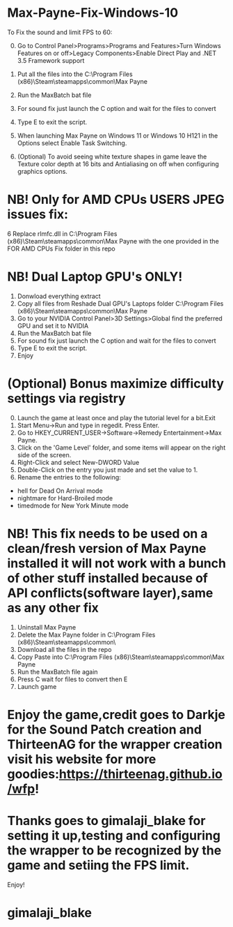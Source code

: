 # Max-Payne-Fix-Windows-10
To Fix the sound and limit FPS to 60:

0. Go to Control Panel>Programs>Programs and Features>Turn Windows Features on or off>Legacy Components>Enable Direct Play and .NET 3.5 Framework support

1. Put all the files into the C:\Program Files (x86)\Steam\steamapps\common\Max Payne

2. Run the MaxBatch bat file

3. For sound fix just launch the C option and wait for the files to convert

4. Type E to exit the script.

5. When launching Max Payne on Windows 11 or Windows 10 H121 in the Options select Enable Task Switching.

6. (Optional) To avoid seeing white texture shapes in game leave the Texture color depth at 16 bits and Antialiasing on off when configuring graphics options.

# NB! Only for AMD CPUs USERS JPEG issues fix:
6 Replace rlmfc.dll in C:\Program Files (x86)\Steam\steamapps\common\Max Payne with the one provided in the FOR AMD CPUs Fix folder in this repo

# NB! Dual Laptop GPU's ONLY!
1. Donwload everything extract
2. Copy all files from Reshade Dual GPU's Laptops folder C:\Program Files (x86)\Steam\steamapps\common\Max Payne 
3. Go to your NVIDIA Control Panel>3D Settings>Global find the preferred GPU and set it to NVIDIA
4. Run the MaxBatch bat file
5. For sound fix just launch the C option and wait for the files to convert
6. Type E to exit the script.
7. Enjoy

# (Optional) Bonus maximize difficulty settings via registry
0. Launch the game at least once and play the tutorial level for a bit.Exit
1. Start Menu->Run and type in regedit. Press Enter. 
2. Go to HKEY_CURRENT_USER->Software->Remedy Entertainment->Max Payne. 
3. Click on the 'Game Level' folder, and some items will appear on the right side of the screen. 
4. Right-Click and select New-DWORD Value 
5. Double-Click on the entry you just made and set the value to 1. 
6. Rename the entries to the following:
* hell for Dead On Arrival mode
* nightmare for Hard-Broiled mode
* timedmode for New York Minute mode

# NB! This fix needs to be used on a clean/fresh version of Max Payne installed it will not work with a bunch of other stuff installed because of API conflicts(software layer),same as any other fix
1. Uninstall Max Payne
2. Delete the Max Payne folder in C:\Program Files (x86)\Steam\steamapps\common\
3. Download all the files in the repo
4. Copy Paste into C:\Program Files (x86)\Steam\steamapps\common\Max Payne
4. Run the MaxBatch file again
5. Press C wait for files to convert then E
6. Launch game


# Enjoy the game,credit goes to Darkje for the Sound Patch creation and ThirteenAG for the wrapper creation visit his website for more goodies:https://thirteenag.github.io/wfp!
# Thanks goes to gimalaji_blake for setting it up,testing and configuring the wrapper to be recognized by the game and setiing the FPS limit.
Enjoy!
# gimalaji_blake
